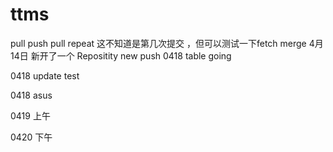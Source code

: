 # ttms
pull push pull
repeat
这不知道是第几次提交 ，但可以测试一下fetch merge
4月14日
新开了一个 Repositity
new push
0418 table going

0418 update test

0418 asus

0419 上午

0420 下午